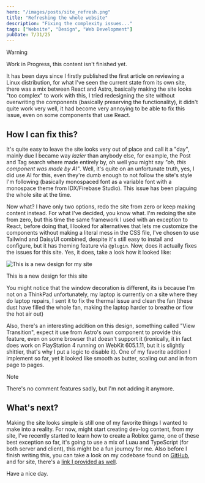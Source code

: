 ```yaml
---
hero: "/images/posts/site_refresh.png"
title: "Refreshing the whole website"
description: "Fixing the complexity issues..."
tags: ["Website", "Design", "Web Development"]
pubDate: 7/31/25
---
```


> [!WARNING]
> Work in Progress, this content isn't finished yet.

It has been days since I firstly published the first article on reviewing a Linux distribution, for what I've seen the current state from its own site, there was a mix between React and Astro, basically making the site looks "too complex" to work with this, I tried redesigning the site without overwriting the components (basically preserving the functionality), it didn't quite work very well, it had become very annoying to be able to fix this issue, even on some components that use React.

## How I can fix this?

It's quite easy to leave the site looks very out of place and call it a "day", mainly due I became way *lazier* than anybody else, for example, the Post and Tag search where made entirely by, oh well you might say *"oh, this component was made by AI"*. Well, it's quite on an unfortunate truth, yes, I did use AI for this, even they're dumb enough to not follow the site's style I'm following (basically monospaced font as a variable font with a monospace theme from IDX/Firebase Studio). This issue has been plaguing the whole site at the time.

Now what? I have only two options, redo the site from zero or keep making content instead. For what I've decided, you know what. I'm redoing the site from zero, but this time the same framework I used with an exception to React, before doing that, I looked for alternatives that lets me customize the components without making a literal mess in the CSS file, I've chosen to use Tailwind and DaisyUI combined, despite it's still easy to install and configure, but it has theming feature via `@plugin`. Now, does it actually fixes the issues for this site. Yes, it does, take a look how it looked like:

![This is a new design for my site](/images/posts/Screenshot_at_2025-07-31_08-52-58.png)
<figcaption>

This is a new design for this site

</figcaption>

You might notice that the window decoration is different, its is because I'm not on a ThinkPad unfortunately, my laptop is currently on a site where they do laptop repairs, I sent it to fix the thermal issue and clean the fan (these dust have filled the whole fan, making the laptop harder to breathe or flow the hot air out)

Also, there's an interesting addition on this design, something called "View Transition", expect it use from Astro's own component to provide this feature, even on some browser that doesn't support it (ironically, it in fact does work on PlayStation 4 running on WebKit 605.1.11, but it is slightly shittier, that's why I put a logic to disable it). One of my favorite addition I implement so far, yet it looked like smooth as butter, scaling out and in from page to pages.

> [!NOTE]
> There's no comment features sadly, but I'm not adding it anymore.

## What's next?

Making the site looks simple is still one of my favorite things I wanted to make into a reality. For now, might start creating dev-log content, from my site, I've recently started to learn how to create a Roblox game, one of these best exception so far, it's going to use a mix of Luau and TypeScript (for both server and client), this might be a fun journey for me. Also before I finish writing this, you can take a look on my codebase found on [GitHub](https://github.com/bloomdevelop/spring-testing-place), and for site, there's a [link I provided as well](https://github.com/bloomdevelop/bloomdevelop.github.io).

Have a nice day.
